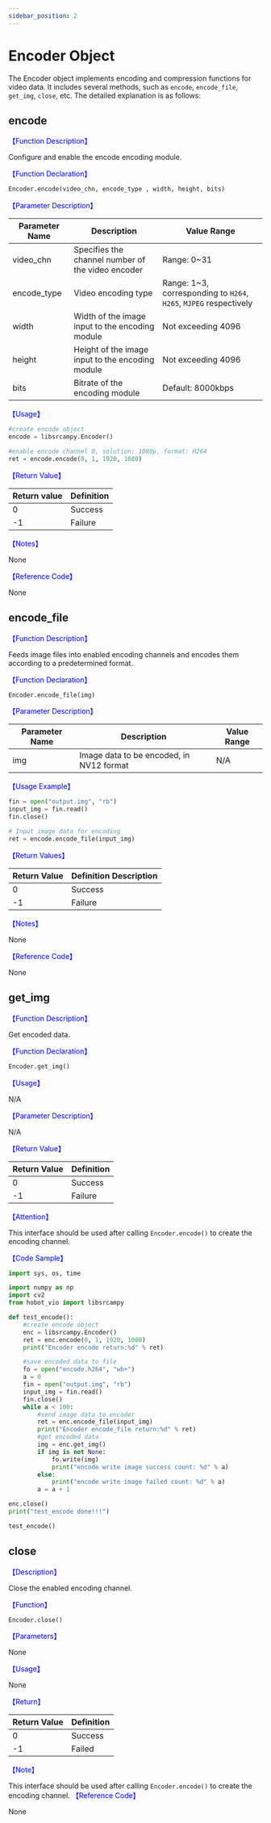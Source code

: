 ```yaml
---
sidebar_position: 2
---
```

# Encoder Object

The Encoder object implements encoding and compression functions for video data. It includes several methods, such as `encode`, `encode_file`, `get_img`, `close`, etc. The detailed explanation is as follows:

## encode

<font color='Blue'>【Function Description】</font>

Configure and enable the encode encoding module.

<font color='Blue'>【Function Declaration】</font>

```python
Encoder.encode(video_chn, encode_type , width, height, bits)
```

<font color='Blue'>【Parameter Description】</font>  

| Parameter Name | Description | Value Range |
| --------- | --------------- | ------------------- |
| video_chn | Specifies the channel number of the video encoder | Range: 0~31 |
| encode_type    | Video encoding type  | Range: 1~3, corresponding to `H264`, `H265`, `MJPEG` respectively |
| width     | Width of the image input to the encoding module     | Not exceeding 4096              |
| height    | Height of the image input to the encoding module      | Not exceeding 4096              |
| bits      | Bitrate of the encoding module         | Default: 8000kbps         |

<font color='Blue'>【Usage】</font>

```python
#create encode object
encode = libsrcampy.Encoder()

#enable encode channel 0, solution: 1080p, format: H264
ret = encode.encode(0, 1, 1920, 1080)
```

<font color='Blue'>【Return Value】</font>  

| Return value | Definition |                 
| ------ | ----- |
| 0      | Success  |
| -1    | Failure   |

<font color='Blue'>【Notes】</font>

None

<font color='Blue'>【Reference Code】</font>

None

## encode_file

<font color='Blue'>【Function Description】</font>

Feeds image files into enabled encoding channels and encodes them according to a predetermined format.

<font color='Blue'>【Function Declaration】</font> 

```python
Encoder.encode_file(img)
```

<font color='Blue'>【Parameter Description】</font>  

| Parameter Name | Description                | Value Range                     |
| -------------- | --------------------------- | ---------------------------- |
| img            | Image data to be encoded, in NV12 format | N/A                          |

<font color='Blue'>【Usage Example】</font> 

```python
fin = open("output.img", "rb")
input_img = fin.read()
fin.close()

# Input image data for encoding
ret = encode.encode_file(input_img)
```

<font color='Blue'>【Return Values】</font>  

| Return Value | Definition Description |
| ------------ | --------------------- |
| 0            | Success               |
| -1           | Failure               |

<font color='Blue'>【Notes】</font> 

None

<font color='Blue'>【Reference Code】</font>  

None

## get_img



<font color='blue'>【Function Description】</font>

Get encoded data.

<font color='blue'>【Function Declaration】</font>  

```python
Encoder.get_img()
```

<font color='blue'>【Usage】</font> 

N/A

<font color='blue'>【Parameter Description】</font>  

N/A

<font color='blue'>【Return Value】</font>  

| Return Value | Definition |                 
| ------ | ----- |
| 0      | Success  |
| -1    | Failure   |

<font color='blue'>【Attention】</font> 

This interface should be used after calling `Encoder.encode()` to create the encoding channel.

<font color='blue'>【Code Sample】</font>  

```python
import sys, os, time

import numpy as np
import cv2
from hobot_vio import libsrcampy

def test_encode():
    #create encode object
    enc = libsrcampy.Encoder()
    ret = enc.encode(0, 1, 1920, 1080)
    print("Encoder encode return:%d" % ret)

    #save encoded data to file
    fo = open("encode.h264", "wb+")
    a = 0
    fin = open("output.img", "rb")
    input_img = fin.read()
    fin.close()
    while a < 100:
        #send image data to encoder
        ret = enc.encode_file(input_img)
        print("Encoder encode_file return:%d" % ret)
        #get encoded data
        img = enc.get_img()
        if img is not None:
            fo.write(img)
            print("encode write image success count: %d" % a)
        else:
            print("encode write image failed count: %d" % a)
        a = a + 1

enc.close()
print("test_encode done!!!")

test_encode()

```

## close

<font color='Blue'>【Description】</font>

Close the enabled encoding channel.

<font color='Blue'>【Function】</font>  

```python
Encoder.close()
```

<font color='Blue'>【Parameters】</font>  

None

<font color='Blue'>【Usage】</font> 

None

<font color='Blue'>【Return】</font>  

| Return Value | Definition |
| ------ | ----- |
| 0      | Success  |
| -1    | Failed   |

<font color='Blue'>【Note】</font> 

This interface should be used after calling `Encoder.encode()` to create the encoding channel.
<font color='Blue'>【Reference Code】</font>

None